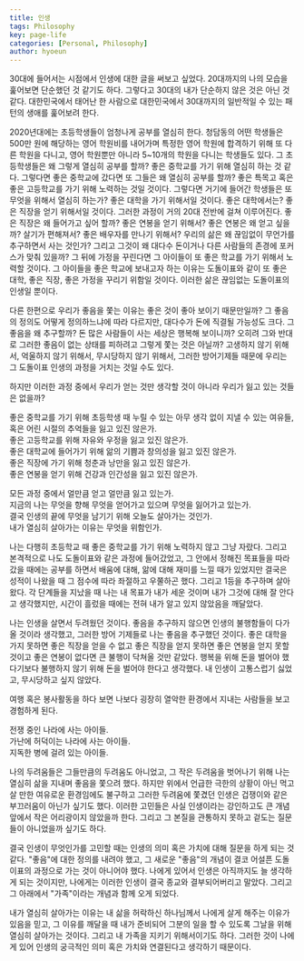 ```yaml
---
title: 인생
tags: Philosophy
key: page-life
categories: [Personal, Philosophy]
author: hyoeun
---
```


30대에 들어서는 시점에서 인생에 대한 글을 써보고 싶었다. 20대까지의 나의 모습을 훑어보면 단순했던 것 같기도 하다. 그렇다고 30대의 내가 단순하지 않은 것은 아닌 것 같다. 대한민국에서 태어난 한 사람으로 대한민국에서 30대까지의 일반적일 수 있는 패턴의 생애를 훑어보려 한다.

2020년대에는 초등학생들이 엄청나게 공부를 열심히 한다. 청담동의 어떤 학생들은 500만 원에 해당하는 영어 학원비를 내어가며 특정한 영어 학원에 합격하기 위해 또 다른 학원을 다니고, 영어 학원뿐만 아니라 5~10개의 학원을 다니는 학생들도 있다. 그 초등학생들은 왜 그렇게 열심히 공부를 할까? 좋은 중학교를 가기 위해 열심히 하는 것 같다. 그렇다면 좋은 중학교에 갔다면 또 그들은 왜 열심히 공부를 할까? 좋은 특목고 혹은 좋은 고등학교를 가기 위해 노력하는 것일 것이다. 그렇다면 거기에 들어간 학생들은 또 무엇을 위해서 열심히 하는가? 좋은 대학을 가기 위해서일 것이다. 좋은 대학에서는? 좋은 직장을 얻기 위해서일 것이다. 그러한 과정이 거의 20대 전반에 걸쳐 이루어진다. 좋은 직장은 왜 들어가고 싶어 할까? 좋은 연봉을 얻기 위해서? 좋은 연봉은 왜 얻고 싶을까? 살기가 편해져서? 좋은 배우자를 만나기 위해서? 우리의 삶은 왜 끊임없이 무언가를 추구하면서 사는 것인가? 그리고 그것이 왜 대다수 돈이거나 다른 사람들의 존경에 포커스가 맞춰 있을까? 그 뒤에 가정을 꾸린다면 그 아이들이 또 좋은 학교를 가기 위해서 노력할 것이다. 그 아이들을 좋은 학교에 보내고자 하는 이유는 도돌이표와 같이 또 좋은 대학, 좋은 직장, 좋은 가정을 꾸리기 위함일 것이다. 이러한 삶은 끊임없는 도돌이표의 인생일 뿐이다.

다른 한편으로 우리가 좋음을 쫓는 이유는 좋은 것이 좋아 보이기 때문만일까? 그 좋음의 정의도 어떻게 정의하느냐에 따라 다르지만, 대다수가 돈에 직결될 가능성도 크다. 그 좋음을 왜 추구할까? 돈 많은 사람들이 사는 세상은 행복해 보이니까? 오히려 그와 반대로 그러한 좋음이 없는 상태를 피하려고 그렇게 쫓는 것은 아닐까? 고생하지 않기 위해서, 억울하지 않기 위해서, 무시당하지 않기 위해서, 그러한 방어기제들 때문에 우리는 그 도돌이표 인생의 과정을 거치는 것일 수도 있다.

하지만 이러한 과정 중에서 우리가 얻는 것만 생각할 것이 아니라 우리가 잃고 있는 것들은 없을까?

좋은 중학교를 가기 위해 초등학생 때 누릴 수 있는 아무 생각 없이 지낼 수 있는 여유들, 혹은 어린 시절의 추억들을 잃고 있진 않은가.  
좋은 고등학교를 위해 자유와 우정을 잃고 있진 않은가.  
좋은 대학교에 들어가기 위해 앎의 기쁨과 창의성을 잃고 있진 않은가.  
좋은 직장에 가기 위해 청춘과 낭만을 잃고 있진 않은가.  
좋은 연봉을 얻기 위해 건강과 인간성을 잃고 있진 않은가.  

모든 과정 중에서 얼만큼 얻고 얼만큼 잃고 있는가.  
지금의 나는 무엇을 향해 무엇을 얻어가고 있으며 무엇을 잃어가고 있는가.  
결국 인생의 끝에 무엇을 남기기 위해 오늘도 살아가는 것인가.  
내가 열심히 살아가는 이유는 무엇을 위함인가.  

나는 다행히 초등학교 때 좋은 중학교를 가기 위해 노력하지 않고 그냥 자랐다. 그리고 본격적으로 나도 도돌이표와 같은 과정에 들어갔었고, 그 안에서 정해진 목표들을 따라갔을 때에는 공부를 하면서 배움에 대해, 앎에 대해 재미를 느낄 때가 있었지만 결국은 성적이 나왔을 때 그 점수에 따라 좌절하고 우쭐하곤 했다. 그리고 1등을 추구하며 살아왔다. 각 단계들을 지났을 때 나는 내 목표가 내가 세운 것이며 내가 그것에 대해 잘 안다고 생각했지만, 시간이 흘렀을 때에는 전혀 내가 알고 있지 않았음을 깨달았다.

나는 인생을 살면서 두려웠던 것이다. 좋음을 추구하지 않으면 인생의 불행함들이 다가올 것이라 생각했고, 그러한 방어 기제들로 나는 좋음을 추구했던 것이다. 좋은 대학을 가지 못하면 좋은 직장을 얻을 수 없고 좋은 직장을 얻지 못하면 좋은 연봉을 얻지 못할 것이고 좋은 연봉이 없다면 큰 불행이 닥쳐올 것만 같았다. 행복을 위해 돈을 벌어야 했다기보다 불행하지 않기 위해 돈을 벌어야 한다고 생각했다. 내 인생이 고통스럽기 싫었고, 무시당하고 싶지 않았다.

여행 혹은 봉사활동을 하다 보면 나보다 굉장히 열악한 환경에서 지내는 사람들을 보고 경험하게 된다.

전쟁 중인 나라에 사는 아이들.  
가난에 허덕이는 나라에 사는 아이들.  
지독한 병에 걸려 있는 아이들.  

나의 두려움들은 그들만큼의 두려움도 아니었고, 그 작은 두려움을 벗어나기 위해 나는 열심히 삶을 지내며 좋음을 쫓으려 했다. 하지만 위에서 언급한 극한의 상황이 아닌 먹고살 만한 여유로운 환경임에도 불구하고 그러한 두려움에 쫓겼던 인생은 겁쟁이와 같은 부끄러움이 아닌가 싶기도 했다. 이러한 고민들은 사실 인생이라는 강인하고도 큰 개념 앞에서 작은 어리광이지 않았을까 한다. 그리고 그 본질을 관통하지 못하고 겉도는 질문들이 아니었을까 싶기도 하다.

결국 인생이 무엇인가를 고민할 때는 인생의 의미 혹은 가치에 대해 질문을 하게 되는 것 같다. "좋음"에 대한 정의를 내려야 했고, 그 새로운 "좋음"의 개념이 결코 어설픈 도돌이표의 과정으로 가는 것이 아니어야 했다. 나에게 있어서 인생은 아직까지도 늘 생각하게 되는 것이지만, 나에게는 이러한 인생이 결국 종교와 결부되어버리고 말았다. 그리고 그 아래에서 "가족"이라는 개념과 함께 오게 되었다.

내가 열심히 살아가는 이유는 내 삶을 허락하신 하나님께서 나에게 살게 해주는 이유가 있음을 믿고, 그 이유를 깨달을 때 내가 준비되어 그분의 일을 할 수 있도록 그날을 위해 열심히 살아가는 것이다. 그리고 내 가족을 지키기 위해서이기도 하다. 그러한 것이 나에게 있어 인생의 궁극적인 의미 혹은 가치와 연결된다고 생각하기 때문이다.